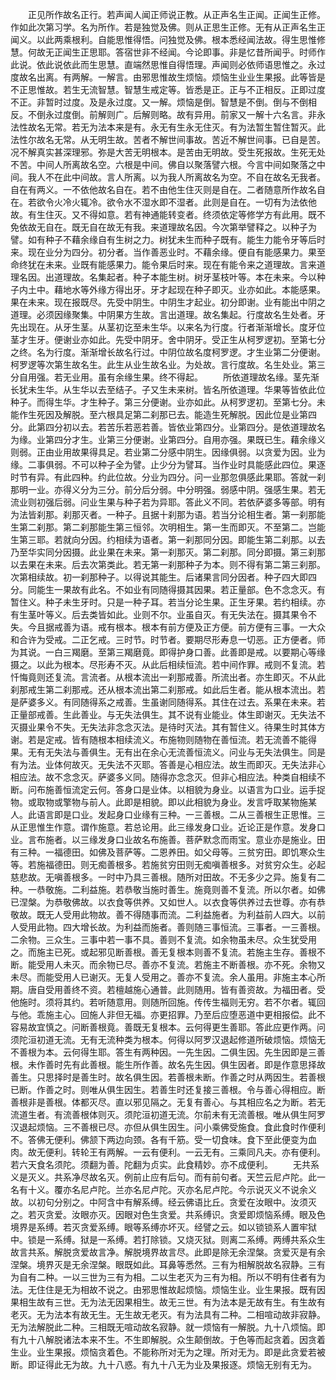 <!-- { "loadSidebar": true } -->
　　正见所作故名正行。若声闻人闻正师说正教。从正声名生正闻。正闻生正修。作如此次第习学。名为所作。若是独觉及佛。则从正思生正修。无有从正声名生正闻义。以此两乘根利。自能思惟得悟。问独觉及佛。根本悉经闻法故。得生思惟修慧。何故无正闻生正思耶。答宿世非不经闻。今论即事。非是忆昔所闻乎。时师作此说。依此说依此而生思慧。直端然思惟自得悟理。声闻则必依师语思惟之。永过度故名出离。有两解。一解言。由邪思惟故生烦恼。烦恼生业业生果报。此等皆是不正思惟故。若生无流智慧。智慧生戒定等。皆悉是正。正与不正相反。正即过度不正。非暂时过度。及是永过度。又一解。烦恼是倒。智慧是不倒。倒与不倒相反。不倒永过度倒。前解则广。后解则略。故有异用。前家又一解十六名言。非永法性故名无常。若无为法本来是有。永无有生永无住灭。有为法暂生暂住暂灭。此法性尔故名无常。从无明生故。苦者不解世间事故。苦近不解世间事。已自是苦。况不解真实甚深理邪。弥是大苦无明根本。是苦由无明故。受生死报故。生死无处不苦。中间人所离故名空。六根是中间。佛自以聚落譬六根。今言中间如聚落之中间。我人不在此中间故。言人所离。以为我人所离故名为空。不自在故名无我者。自在有两义。一不依他故名自在。若不由他生住灭则是自在。二者随意所作故名自在。若欲令火冷火辄冷。欲令水不湿水即不湿者。此则是自在。一切有为法依他故。有生住灭。又不得如意。若有神通能转变者。终须依定等修学方有此用。既不免依故无自在。既无自在故无有我。来道理故名因。今次第举譬释之。以种子为譬。如有种子不藉余缘自有生树之力。树犹未生而种子既有。能生力能令牙等后时来。现在业分为四分。初分者。当作善恶业时。不藉余缘。便自有能感果力。果至命终犹在未来。业既有能感果力。能令果后时来。现在有能令来之道理故。言来道理名因。出道理故。名集起者。种子本能生树。树牙茎枝叶等。本在未来。今以种子内土中。藉地水等外缘方得出牙。牙才起现在种子即灭。业亦如此。本能感果。果在未来。现在报既尽。先受中阴生。中阴生才起业。初分即谢。业有能出中阴之道理。必须因缘聚集。中阴果方生故。言出道理。故名集起。行度故名生处者。牙先出现在。从牙生茎。从茎初讫至未生华。以来名为行度。行者渐渐增长。度牙位茎才生牙。便谢业亦如此。先受中阴牙。舍中阴牙。受正生从柯罗逻初。至第七分之终。名为行度。渐渐增长故名行过。中阴位故名度柯罗逻。才生业第二分便谢。柯罗逻等次第生故名生。此生从业生故名业。为处故。言行度故。名生处业。第三分自用强。若无业用。虽有余缘生果。终不得起。
　　所依道理故名缘。茎先渐长犹未生华。从生华以去至结子。子又生未来树。皆名所依道理。华果等皆依此位种子。而得生华。才生种子。第三分便谢。业亦如此。从柯罗逻初。至第七分。未能作生死因及解脱。至六根具足第二刹那已去。能造生死解脱。因此位是业第四分。此第四分初以去。若苦乐若恶若善。皆依业第四分。业第四分。是依道理故名为缘。业第四分才生。业第三分便谢。业第四分。自用亦强。果既已生。藉余缘义则弱。正由业用故果得具足。若业第二分感中阴生。因缘俱弱。以贪爱为因。业为缘。二事俱弱。不可以种子全为譬。止少分为譬耳。当作业时具能感此四位。果逐时节有异。有此四种。约此位故。分业为四分。问一业那忽俱感此果耶。答就一刹那明一业。亦得义分为三分。前分后分弱。中分明强。弱感中阴。强感生果。若无流业则初强后弱。问业生果与种子若为异耶。答此义不同。若依萨婆多等部。明有为法皆刹那。刹那灭者。一种子。且据十刹那为语。若当分论相生者。第一刹那能生第二刹那。第二刹那能生第三恒邻。次明相生。第一生而即灭。不至第二。岂能生第三耶。若就向分因。约相续为语者。第一刹那同分因。即能生第二刹那。以去乃至华实同分因摄。此业果在未来。第一刹那灭。第二刹那。同分即摄。第三刹那以去果在未来。后去次第类此。若无第一刹那种子为本。则不得有第二第三刹那。次第相续故。初一刹那种子。以得说其能生。后诸果言同分因者。种子四大即四分。同能生一果故有此名。不如业有同随得摄其因果。若正量部。色不念念灭。有暂住义。种子未生牙时。只是一种子耳。若当分论生果。正生牙果。若约相续。亦有生茎叶等义。后去类皆如此。业则不尔。业虽自灭。有无失法在。摄其果令不失。今且据戒善为语。戒有根本。根本有前方便及正方便。前方便有三事。一大众和合许为受戒。二正乞戒。三时节。时节者。要期尽形寿息一切恶。正方便者。师为其说。一白三羯磨。至第三羯磨竟。即得护身口善。此善即是戒。以要期心等缘摄之。以此为根本。尽形寿不灭。从此后相续恒流。若中间作罪。戒则不复流。若忏悔竟则还复流。言流者。从根本流出一刹那戒善。所流出者。亦生即灭。不从此刹那戒生第二刹那戒。还从根本流出第二刹那戒。如此后生者。能从根本流出。若是萨婆多义。有同随得系之戒善。生虽谢同随得系。其住在过去。系果在未来。若正量部戒善。生此善业。与无失法俱生。其不说有业能业。体生即谢灭。无失法不灭摄业果令不失。无失法非念念灭法。是待时灭法。其有暂住义。待果生时其体方谢。若是定戒。皆有随根本相续流义。布施物则随物在善恒流。若无流善不能得果。无有无失法与善俱生。无有出在余心无流善恒流义。问业与无失法俱生。同是有为法。业体何故灭。无失法不灭耶。答善是心相应法。故生而即灭。无失法非心相应法。故不念念灭。萨婆多义同。随得亦念念灭。但非心相应法。种类自相续不断。问布施善恒流定云何。答身口是业体。以相貌为身业。以语言为口业。运手捉物。或取物或擎物与前人。此即是相貌。即以此相貌为身业。发言呼取某物施某人。此语言即是口业。发起身口业缘有三种。一三善根。二从三善根生正思惟。三从正思惟生作意。谓作施意。若总论用。此三缘发身口业。近论正是作意。发身口业。言布施者。以三缘发身口业故名布施善。菩萨默念而雨宝。意业亦是施业。田有三种。一福德田。如佛及菩萨等。二恩养田。如父母等。三贫穷田。即饥寒众生等。若施福德田。则无痴善根多。若施贫穷田则无痴嗔善根多。对贫穷众生。必起慈悲故。无嗔善根多。一时中乃具三善根。随所对田故。不无多少之异。施复有二种。一恭敬施。二利益施。若恭敬当施时善生。施竟则善不复流。所以尔者。如佛已涅槃。为恭敬佛故。以衣食等供养。又如世人。以衣食等供养过去世尊。亦有恭敬故。既无人受用此物故。善不得随事而流。二利益施者。为利益前人四大。以前人受用此物。四大增长故。为利益而施者。善则随三事恒流。三事者。一三善根。二余物。三众生。三事中若一事不具。善则不复流。如余物虽未尽。众生犹受用之。而施主已死。或起邪见断善根。善无复根本则善不复流。若施主生存。善根不断。能受用人未灭。而余物已尽。善亦不复流。若施主不断善根。亦不死。余物又未尽。而能受用人已谢灭。无复人受用之。善亦不复流。余人虽用。非施主本心所期。唐自受用善终不资。若檀越施心通普。此则随用。皆有善资故。为福田者。受他施时。须将其约。若听随意用。则随所回施。传传生福则无穷。若不尔者。辄回与他。乖施主心。回施人非但无福。亦更招罪。乃至后应堕恶道中更相报偿。此不容易故宜慎之。问断善根竟。善既无复根本。云何得更生善耶。答此应更作两。问须陀洹初道无流。无有无流种类为根本。何得以阿罗汉退起修道所破烦恼。烦恼无不善根为本。云何得生耶。答生有两种因。一先生因。二俱生因。先生因即是三善根。未作善时先有此善根。能生所作善。故名先生因。俱生因者。即是作意思择故善生。只思择时是善生时。故名俱生因。若善根未断。作善之时从两因生。若善根已断。作善之时。则唯从俱生因生。若善生时还复接三善根。令与善心得相应。断善根非是善根。体都灭尽。直以邪见隔之。无复有善心。与其相应名之为断。若无流道生者。有流善根体则灭。须陀洹初道无流。尔前未有无流善根。唯从俱生阿罗汉退起烦恼。三不善根已尽。亦但从俱生因生。问小乘佛受施食。食此食时作便利不。答佛无便利。佛颔下两边向颈。各有千筋。受一切食味。食下至此便变为血肉。故无便利。转轮王有两解。一云有便利。一云无有。三乘同凡夫。亦有便利。若六天食名须陀。须翻为善。陀翻为贞实。此食精妙。亦不成便利。
　　无共系义是灭义。共系净尽故名灭。例前止应有后句。而有前句者。天竺云尼卢陀。此一名有十义。覆亦名尼卢陀。兰亦名尼卢陀。灭亦名尼卢陀。今示说灭义不说余义故。以初句分别之。中阿含中有解系缚。经云佛语比丘。贪爱在汝眼中。汝须灭之。若灭贪爱。汝眼亦灭。因眼对色生贪爱。共系缚识。贪爱即烦恼系缚。眼及色境界是系缚。若灭贪爱系缚。眼等系缚亦坏灭。经譬之云。如以锁锁系人置牢狱中。锁是一系缚。狱是一系缚。若打除锁。又烧灭狱。则离二系缚。两缚共系众生故言共系。解脱贪爱故言净。解脱境界故言尽。此即是除无余涅槃。贪爱灭是有余涅槃。境界灭是无余涅槃。眼既如此。耳鼻等悉然。三有为相解脱故名寂静。三有为自有二种。一以三世为三有为相。二以生老灭为三有为相。所以不明有住者有为法。无住住是无为相故不说之。由邪思惟故起烦恼。烦恼生业。业生果报。既有因果相生故有三世。无为法无因果相生。故无三世。有为法本是无故有生。有生故有老灭。无为法本有故无生。无生故无老灭。有为法具有二种。二相喧动故非寂静。无为法解脱此二种。三相既无喧动故名寂静。就一烦恼有一解脱。九十八烦恼。即有九十八解脱诸法本来不生。不生即解脱。众生颠倒故。于色等而起贪着。因贪着生业。业生果报。烦恼贪着色。不能称所对无为之理。所对无为。即是此贪爱若被断。即证得此无为故。九十八惑。有九十八无为业及果报逐。烦恼无别有无为。
